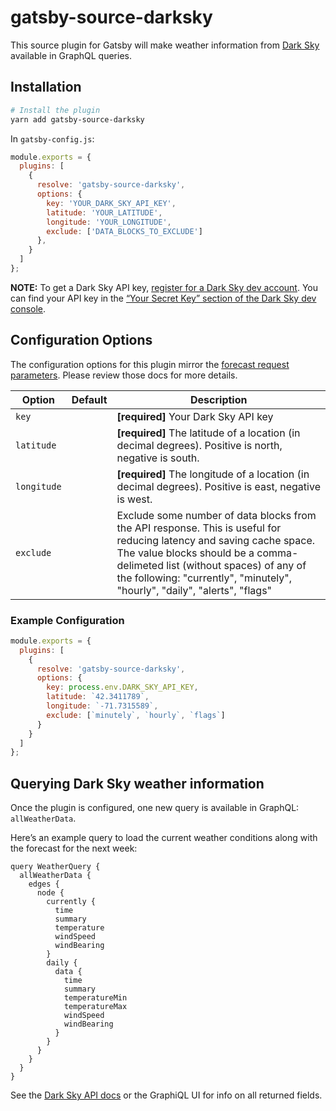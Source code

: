 # gatsby-source-darksky

This source plugin for Gatsby will make weather information from [Dark Sky](https://darksky.net/) available in GraphQL queries.

## Installation

```sh
# Install the plugin
yarn add gatsby-source-darksky
```

In `gatsby-config.js`:

```js
module.exports = {
  plugins: [
    {
      resolve: 'gatsby-source-darksky',
      options: {
        key: 'YOUR_DARK_SKY_API_KEY',
        latitude: 'YOUR_LATITUDE',
        longitude: 'YOUR_LONGITUDE',
        exclude: ['DATA_BLOCKS_TO_EXCLUDE']
      },
    }
  ]
};
```

**NOTE:** To get a Dark Sky API key, [register for a Dark Sky dev account](https://darksky.net/dev). You can find your API key in the [“Your Secret Key” section of the Dark Sky dev console](https://darksky.net/dev/account).

## Configuration Options

The configuration options for this plugin mirror the [forecast request parameters](https://darksky.net/dev/docs). Please review those docs for more details.

| Option           | Default   | Description                                                                                                                                                                                                                                                                |
| ---------------- | --------- | -------------------------------------------------------------------------------------------------------------------------------------------------------------------------------------------------------------------------------------------------------------------------- |
| `key`            |           | **[required]** Your Dark Sky API key                                                                                                                                                                                                                                        |
| `latitude`       |           | **[required]** The latitude of a location (in decimal degrees). Positive is north, negative is south.                                                                                                                                             |
| `longitude`       |           | **[required]** The longitude of a location (in decimal degrees). Positive is east, negative is west.                                                                                                |
| `exclude`     |      | Exclude some number of data blocks from the API response. This is useful for reducing latency and saving cache space. The value blocks should be a comma-delimeted list (without spaces) of any of the following: "currently", "minutely", "hourly", "daily", "alerts", "flags"                                                                                                                                                                                 |

### Example Configuration

```js
module.exports = {
  plugins: [
    {
      resolve: 'gatsby-source-darksky',
      options: {
        key: process.env.DARK_SKY_API_KEY,
        latitude: `42.3411789`,
        longitude: `-71.7315589`,
        exclude: [`minutely`, `hourly`, `flags`]
      }
    }
  ]
};
```

## Querying Dark Sky weather information

Once the plugin is configured, one new query is available in GraphQL: `allWeatherData`.

Here’s an example query to load the current weather conditions along with the forecast for the next week:

```gql
query WeatherQuery {
  allWeatherData {
    edges {
      node {
        currently {
          time
          summary
          temperature
          windSpeed
          windBearing
        }
        daily {
          data {
            time
            summary
            temperatureMin
            temperatureMax
            windSpeed
            windBearing
          }
        }
      }
    }
  }
}
```

See the [Dark Sky API docs](https://darksky.net/dev/docs) or the GraphiQL UI for info on all returned fields.
